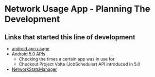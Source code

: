 Network Usage App - Planning The Development
============================================

## Links that started this line of development

* [android.app.usage](https://developer.android.com/reference/android/app/usage/package-summary.html)
* [Android 5.0 APIs](https://developer.android.com/about/versions/android-5.0.html#Power)
  - Checking the times a certain app was in use for
  - Checkout Project Volta (JobScheduler) API introduced in 5.0
* [NetworkStatsManager](https://developer.android.com/reference/android/app/usage/NetworkStatsManager.html)

